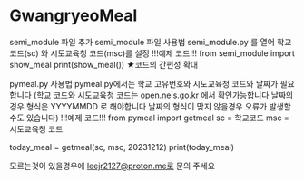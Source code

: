 # GwangryeoMeal
semi_module 파일 추가
semi_module 파일 사용법
semi_module.py 를 열어 학교코드(sc) 와 시도교육청 코드(msc)를 설정
!!!예제 코드!!!
from semi_module import show_meal
print(show_meal())
★코드의 간편성 확대


pymeal.py 사용법
pymeal.py에서는 학교 고유번호와 시도교육청 코드와 날짜가 필요합니다
(학교 코드와 시도교육청 코드는 open.neis.go.kr 에서 확인가능합니다 날짜의 경우 형식은 YYYYMMDD 로 해야합니다 날짜의 형식이 맞지 않을경우 오류가 발생할수도 있습니다)
!!!예제 코드!!!
from pymeal import getmeal
sc = 학교코드
msc = 시도교육청 코드

today_meal = getmeal(sc, msc, 20231212)
print(today_meal)

모르는것이 있을경우에 leejr2127@proton.me로 문의 주세요



